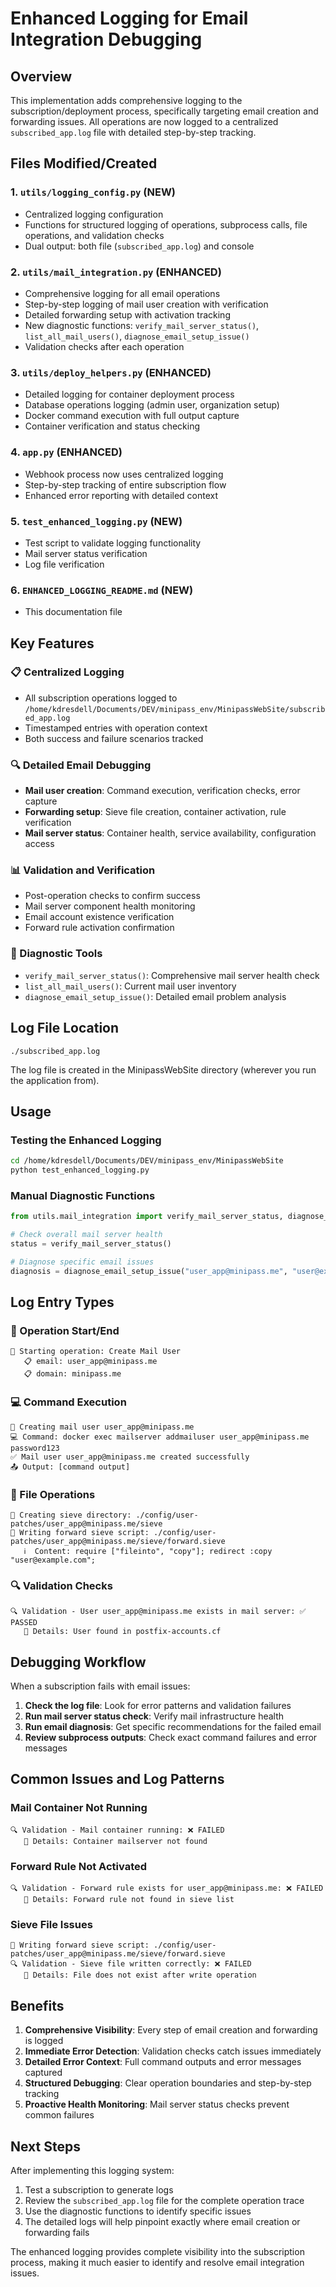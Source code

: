 # Enhanced Logging for Email Integration Debugging

## Overview

This implementation adds comprehensive logging to the subscription/deployment process, specifically targeting email creation and forwarding issues. All operations are now logged to a centralized `subscribed_app.log` file with detailed step-by-step tracking.

## Files Modified/Created

### 1. `utils/logging_config.py` (NEW)
- Centralized logging configuration
- Functions for structured logging of operations, subprocess calls, file operations, and validation checks
- Dual output: both file (`subscribed_app.log`) and console

### 2. `utils/mail_integration.py` (ENHANCED)
- Comprehensive logging for all email operations
- Step-by-step logging of mail user creation with verification
- Detailed forwarding setup with activation tracking
- New diagnostic functions: `verify_mail_server_status()`, `list_all_mail_users()`, `diagnose_email_setup_issue()`
- Validation checks after each operation

### 3. `utils/deploy_helpers.py` (ENHANCED)
- Detailed logging for container deployment process
- Database operations logging (admin user, organization setup)
- Docker command execution with full output capture
- Container verification and status checking

### 4. `app.py` (ENHANCED)
- Webhook process now uses centralized logging
- Step-by-step tracking of entire subscription flow
- Enhanced error reporting with detailed context

### 5. `test_enhanced_logging.py` (NEW)
- Test script to validate logging functionality
- Mail server status verification
- Log file verification

### 6. `ENHANCED_LOGGING_README.md` (NEW)
- This documentation file

## Key Features

### 📋 Centralized Logging
- All subscription operations logged to `/home/kdresdell/Documents/DEV/minipass_env/MinipassWebSite/subscribed_app.log`
- Timestamped entries with operation context
- Both success and failure scenarios tracked

### 🔍 Detailed Email Debugging
- **Mail user creation**: Command execution, verification checks, error capture
- **Forwarding setup**: Sieve file creation, container activation, rule verification
- **Mail server status**: Container health, service availability, configuration access

### 📊 Validation and Verification
- Post-operation checks to confirm success
- Mail server component health monitoring
- Email account existence verification
- Forward rule activation confirmation

### 🔧 Diagnostic Tools
- `verify_mail_server_status()`: Comprehensive mail server health check
- `list_all_mail_users()`: Current mail user inventory
- `diagnose_email_setup_issue()`: Detailed email problem analysis

## Log File Location

```
./subscribed_app.log
```

The log file is created in the MinipassWebSite directory (wherever you run the application from).

## Usage

### Testing the Enhanced Logging
```bash
cd /home/kdresdell/Documents/DEV/minipass_env/MinipassWebSite
python test_enhanced_logging.py
```

### Manual Diagnostic Functions
```python
from utils.mail_integration import verify_mail_server_status, diagnose_email_setup_issue

# Check overall mail server health
status = verify_mail_server_status()

# Diagnose specific email issues
diagnosis = diagnose_email_setup_issue("user_app@minipass.me", "user@example.com")
```

## Log Entry Types

### 🚀 Operation Start/End
```
🚀 Starting operation: Create Mail User
   📋 email: user_app@minipass.me
   📋 domain: minipass.me
```

### 💻 Command Execution
```
🔧 Creating mail user user_app@minipass.me
💻 Command: docker exec mailserver addmailuser user_app@minipass.me password123
✅ Mail user user_app@minipass.me created successfully
📤 Output: [command output]
```

### 📁 File Operations
```
📁 Creating sieve directory: ./config/user-patches/user_app@minipass.me/sieve
📁 Writing forward sieve script: ./config/user-patches/user_app@minipass.me/sieve/forward.sieve
   ℹ️  Content: require ["fileinto", "copy"]; redirect :copy "user@example.com";
```

### 🔍 Validation Checks
```
🔍 Validation - User user_app@minipass.me exists in mail server: ✅ PASSED
   🔎 Details: User found in postfix-accounts.cf
```

## Debugging Workflow

When a subscription fails with email issues:

1. **Check the log file**: Look for error patterns and validation failures
2. **Run mail server status check**: Verify mail infrastructure health
3. **Run email diagnosis**: Get specific recommendations for the failed email
4. **Review subprocess outputs**: Check exact command failures and error messages

## Common Issues and Log Patterns

### Mail Container Not Running
```
🔍 Validation - Mail container running: ❌ FAILED
   🔎 Details: Container mailserver not found
```

### Forward Rule Not Activated
```
🔍 Validation - Forward rule exists for user_app@minipass.me: ❌ FAILED
   🔎 Details: Forward rule not found in sieve list
```

### Sieve File Issues
```
📁 Writing forward sieve script: ./config/user-patches/user_app@minipass.me/sieve/forward.sieve
🔍 Validation - Sieve file written correctly: ❌ FAILED
   🔎 Details: File does not exist after write operation
```

## Benefits

1. **Comprehensive Visibility**: Every step of email creation and forwarding is logged
2. **Immediate Error Detection**: Validation checks catch issues immediately
3. **Detailed Error Context**: Full command outputs and error messages captured
4. **Structured Debugging**: Clear operation boundaries and step-by-step tracking
5. **Proactive Health Monitoring**: Mail server status checks prevent common failures

## Next Steps

After implementing this logging system:

1. Test a subscription to generate logs
2. Review the `subscribed_app.log` file for the complete operation trace
3. Use the diagnostic functions to identify specific issues
4. The detailed logs will help pinpoint exactly where email creation or forwarding fails

The enhanced logging provides complete visibility into the subscription process, making it much easier to identify and resolve email integration issues.